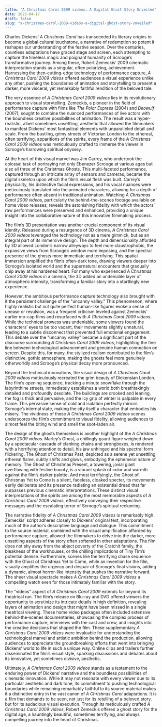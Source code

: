 ```yaml
---
title: "A Christmas Carol 2009 videos: A Digital Ghost Story Unveiled"
date: 2025-04-17
draft: false
slug: "a-christmas-carol-2009-videos-a-digital-ghost-story-unveiled" 
---
```


Charles Dickens’ *A Christmas Carol* has transcended its literary origins to become a global cultural touchstone, a narrative of redemption so potent it reshapes our understanding of the festive season. Over the centuries, countless adaptations have graced stage and screen, each attempting to capture the timeless magic and poignant humanity of Scrooge’s transformative journey. Among these, Robert Zemeckis’ 2009 cinematic interpretation stands as a singular, often polarizing, achievement. Harnessing the then-cutting-edge technology of performance capture, *A Christmas Carol 2009 videos* offered audiences a visual experience unlike any other, pushing the boundaries of animation and storytelling to present a darker, more visceral, yet remarkably faithful rendition of the beloved tale.

The very essence of *A Christmas Carol 2009 videos* lies in its revolutionary approach to visual storytelling. Zemeckis, a pioneer in the field of performance capture with films like *The Polar Express* (2004) and *Beowulf* (2007), sought to combine the nuanced performances of live actors with the boundless creative possibilities of animation. The result was a hyper-realistic, albeit sometimes unsettling, aesthetic that allowed the filmmakers to manifest Dickens’ most fantastical elements with unparalleled detail and scale. From the bustling, grimy streets of Victorian London to the ethereal, often terrifying, apparitions of the spirits, every frame of the *A Christmas Carol 2009 videos* was meticulously crafted to immerse the viewer in Scrooge’s harrowing spiritual odyssey.

At the heart of this visual marvel was Jim Carrey, who undertook the colossal task of portraying not only Ebenezer Scrooge at various ages but also all three of the Christmas Ghosts. This multi-faceted performance, captured through an intricate array of sensors and cameras, became the digital skeleton upon which the film’s visual flesh was built. Carrey’s physicality, his distinctive facial expressions, and his vocal nuances were meticulously translated into the animated characters, allowing for a depth of performance often absent in traditional animation. Watching *A Christmas Carol 2009 videos*, particularly the behind-the-scenes footage available on home video releases, reveals the astonishing fidelity with which the actors’ raw performances were preserved and enhanced, providing a unique insight into the collaborative nature of this innovative filmmaking process.

The film’s 3D presentation was another crucial component of its visual identity. Released during a resurgence of 3D cinema, *A Christmas Carol 2009 videos* leveraged the technology not as a mere gimmick, but as an integral part of its immersive design. The depth and dimensionality afforded by 3D allowed London’s narrow alleyways to feel more claustrophobic, the expansive views from Scrooge’s window more imposing, and the spectral presence of the ghosts more immediate and terrifying. This spatial immersion amplified the film’s often-dark tone, drawing viewers deeper into Scrooge’s isolated world and the supernatural encounters that gradually chip away at his hardened heart. For many who experienced *A Christmas Carol 2009 videos* in a cinema, the 3D added an undeniable layer of atmospheric intensity, transforming a familiar story into a startlingly new experience.

However, the ambitious performance capture technology also brought with it the persistent challenge of the "uncanny valley." This phenomenon, where highly realistic but not quite perfect human-like figures evoke a sense of unease or revulsion, was a frequent criticism leveled against Zemeckis’ earlier mo-cap films and resurfaced with *A Christmas Carol 2009 videos*. While the technical prowess was undeniable, some viewers found the characters’ eyes to be too vacant, their movements slightly unnatural, leading to a subtle disconnect that prevented full emotional engagement. This debate over the "uncanny valley" became a significant part of the discourse surrounding *A Christmas Carol 2009 videos*, highlighting the fine line between technological advancement and genuine human connection on screen. Despite this, for many, the stylized realism contributed to the film’s distinctive, gothic atmosphere, making the ghosts feel more genuinely otherworldly and Scrooge’s physical decay more pronounced.

Beyond the technical innovations, the visual design of *A Christmas Carol 2009 videos* meticulously recreated the grim beauty of Dickensian London. The film’s opening sequence, tracking a minute snowflake through the labyrinthine streets, immediately establishes a world both breathtakingly detailed and profoundly desolate. The buildings are crooked and leaning, the fog is thick and pervasive, and the icy grip of winter is palpable in every frame. This pervasive sense of cold and isolation perfectly mirrors Scrooge’s internal state, making the city itself a character that embodies his misery. The vividness of these *A Christmas Carol 2009 videos* scenes underscores the film’s commitment to visual fidelity, allowing audiences to almost feel the biting wind and smell the soot-laden air.

The design of the ghosts themselves is another highlight of the *A Christmas Carol 2009 videos*. Marley’s Ghost, a chillingly gaunt figure weighed down by a spectacular cascade of clanking chains and strongboxes, is rendered with a horrifying attention to detail, his jaw unhinged and his spectral form flickering. The Ghost of Christmas Past, depicted as a serene yet unsettling ethereal flame, subtly shifts and glows, embodying the ephemeral nature of memory. The Ghost of Christmas Present, a towering, jovial giant overflowing with festive bounty, is a vibrant splash of color and warmth against the film’s darker palette. And most terrifyingly, the Ghost of Christmas Yet to Come is a silent, faceless, cloaked specter, its movements eerily deliberate and its presence radiating an existential dread that far surpasses previous cinematic interpretations. These distinct visual interpretations of the spirits are among the most memorable aspects of *A Christmas Carol 2009 videos*, effectively conveying their respective messages and the escalating terror of Scrooge’s spiritual reckoning.

The narrative fidelity of *A Christmas Carol 2009 videos* is remarkably high. Zemeckis’ script adheres closely to Dickens’ original text, incorporating much of the author’s descriptive language and dialogue. This commitment to the source material, combined with the visual amplification afforded by performance capture, allowed the filmmakers to delve into the darker, more unsettling aspects of the story often softened in other adaptations. The film does not shy away from the abject poverty of the Cratchit family, the bleakness of the workhouses, or the chilling implications of Tiny Tim’s potential demise. Furthermore, scenes like the terrifying chase sequence with the Ghost of Christmas Yet to Come, while an invention for the film, visually amplifies the urgency and despair of Scrooge’s final visions, adding a dynamic, almost horror-like intensity that pushes the narrative forward. The sheer visual spectacle makes *A Christmas Carol 2009 videos* a compelling watch even for those intimately familiar with the story.

The "videos" aspect of *A Christmas Carol 2009* extends far beyond its theatrical run. The film’s release on Blu-ray and DVD offered viewers the opportunity to scrutinize its intricate details in high definition, revealing layers of animation and design that might have been missed in a single theatrical viewing. These home video packages often included extensive behind-the-scenes documentaries, showcasing the complex process of performance capture, interviews with the cast and crew, and insights into the creative decisions that shaped the film. These supplementary *A Christmas Carol 2009 videos* were invaluable for understanding the technological marvel and artistic ambition behind the production, allowing audiences to appreciate the groundbreaking efforts that went into bringing Dickens’ world to life in such a unique way. Online clips and trailers further disseminated the film’s visual style, sparking discussions and debates about its innovative, yet sometimes divisive, aesthetic.

Ultimately, *A Christmas Carol 2009 videos* stands as a testament to the enduring power of Dickens’ narrative and the boundless possibilities of cinematic innovation. While it may not resonate with every viewer due to its particular aesthetic and dark tone, its commitment to pushing technological boundaries while remaining remarkably faithful to its source material makes it a distinctive entry in the vast canon of *A Christmas Carol* adaptations. It is a film that demands to be seen, not just for its retelling of a beloved story, but for its audacious visual execution. Through its meticulously crafted *A Christmas Carol 2009 videos*, Robert Zemeckis offered a ghost story for the digital age, a hauntingly beautiful, sometimes terrifying, and always compelling journey into the heart of Christmas.